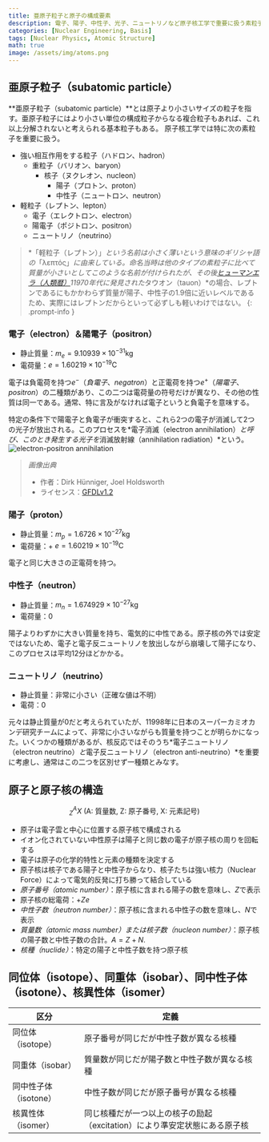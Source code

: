 ```yaml
---
title: 亜原子粒子と原子の構成要素
description: 電子、陽子、中性子、光子、ニュートリノなど原子核工学で重要に扱う素粒子を簡単に見て、原子および原子核の構造を調べる。
categories: [Nuclear Engineering, Basis]
tags: [Nuclear Physics, Atomic Structure]
math: true
image: /assets/img/atoms.png
---
```

## 亜原子粒子（subatomic particle）
**亜原子粒子（subatomic particle）**とは原子より小さいサイズの粒子を指す。亜原子粒子にはより小さい単位の構成粒子からなる複合粒子もあれば、これ以上分解されないと考えられる基本粒子もある。
原子核工学では特に次の素粒子を重要に扱う。

- 強い相互作用をする粒子（ハドロン、hadron）
  - 重粒子（バリオン、baryon）
    - 核子（ヌクレオン、nucleon）
      - 陽子（プロトン、proton）
      - 中性子（ニュートロン、neutron）
- 軽粒子（レプトン、lepton）
  - 電子（エレクトロン、electron）
  - 陽電子（ポジトロン、positron）
  - ニュートリノ（neutrino）

> *「軽粒子（レプトン）」*という名前は小さく薄いという意味のギリシャ語の*「λεπτός」*に由来している。命名当時は他のタイプの素粒子に比べて質量が小さいとしてこのような名前が付けられたが、その後[ヒューマンエラ（人類暦）](https://en.wikipedia.org/wiki/Holocene_calendar)11970年代に発見された*タウオン（tauon）*の場合、レプトンであるにもかかわらず質量が陽子、中性子の1.9倍に近いレベルであるため、実際にはレプトンだからといって必ずしも軽いわけではない。
{: .prompt-info }

### 電子（electron）＆陽電子（positron）
- 静止質量：$m_e = 9.10939 \times 10^{-31} \text{kg}$
- 電荷量：$e = 1.60219 \times 10^{-19} \text{C}$

電子は負電荷を持つ$e^-$（*負電子*、*negatron*）と正電荷を持つ$e^+$（*陽電子*、*positron*）の二種類があり、この二つは電荷量の符号だけが異なり、その他の性質は同一である。通常、特に言及がなければ電子というと負電子を意味する。

特定の条件下で陽電子と負電子が衝突すると、これら2つの電子が消滅して2つの光子が放出される。このプロセスを*電子消滅（electron annihilation）*と呼び、このとき発生する光子を*消滅放射線（annihilation radiation）*という。  
![electron-positron annihilation](https://upload.wikimedia.org/wikipedia/commons/0/0a/ElectronPositronAnnihilation.svg)
> *画像出典*
> - 作者：Dirk Hünniger, Joel Holdsworth
> - ライセンス：[GFDLv1.2](https://www.gnu.org/licenses/old-licenses/fdl-1.2.html)

### 陽子（proton）
- 静止質量：$m_p = 1.6726 \times 10^{-27} \text{kg}$
- 電荷量：+ $e = 1.60219 \times 10^{-19} \text{C}$

電子と同じ大きさの正電荷を持つ。

### 中性子（neutron）
- 静止質量：$m_n = 1.674929 \times 10^{-27} \text{kg}$
- 電荷量：$0$

陽子よりわずかに大きい質量を持ち、電気的に中性である。原子核の外では安定ではないため、電子と電子反ニュートリノを放出しながら崩壊して陽子になり、このプロセスは平均12分ほどかかる。

### ニュートリノ（neutrino）
- 静止質量：非常に小さい（正確な値は不明）
- 電荷：$0$

元々は静止質量が0だと考えられていたが、11998年に日本のスーパーカミオカンデ研究チームによって、非常に小さいながらも質量を持つことが明らかになった。いくつかの種類があるが、核反応ではそのうち*電子ニュートリノ（electron neutrino）*と*電子反ニュートリノ（electron anti-neutrino）*を重要に考慮し、通常はこの二つを区別せず一種類とみなす。

## 原子と原子核の構造

$$ ^A_Z X \ (\text{A: 質量数, Z: 原子番号, X: 元素記号})$$

- 原子は電子雲と中心に位置する原子核で構成される
- イオン化されていない中性原子は陽子と同じ数の電子が原子核の周りを回転する
- 電子は原子の化学的特性と元素の種類を決定する
- 原子核は核子である陽子と中性子からなり、核子たちは強い核力（Nuclear Force）によって電気的反発に打ち勝って結合している
- *原子番号（atomic number）*：原子核に含まれる陽子の数を意味し、$Z$で表示
- 原子核の総電荷：+$Ze$
- *中性子数（neutron number）*：原子核に含まれる中性子の数を意味し、$N$で表示
- *質量数（atomic mass number）*または*核子数（nucleon number）*：原子核の陽子数と中性子数の合計。$A=Z+N.$
- *核種（nuclide）*：特定の陽子と中性子数を持つ原子核

## 同位体（isotope）、同重体（isobar）、同中性子体（isotone）、核異性体（isomer）

| 区分 | 定義 |
| --- | --- |
| 同位体（isotope） | 原子番号が同じだが中性子数が異なる核種 |
| 同重体（isobar） | 質量数が同じだが陽子数と中性子数が異なる核種 |
| 同中性子体（isotone） | 中性子数が同じだが原子番号が異なる核種 |
| 核異性体（isomer） | 同じ核種だが一つ以上の核子の励起（excitation）により準安定状態にある原子核 |
